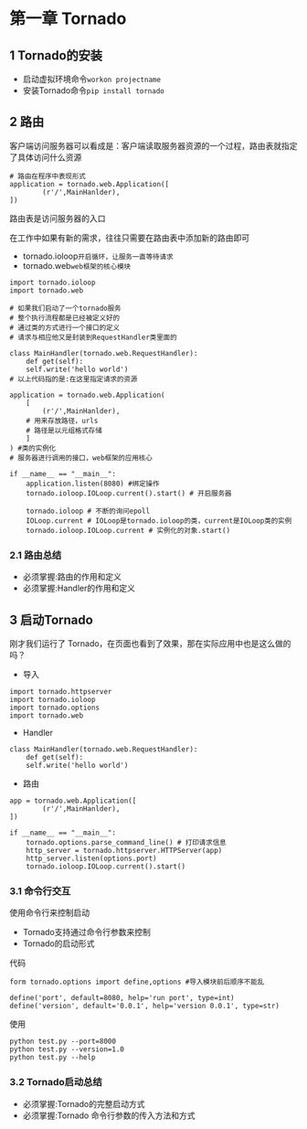# 第一章 Tornado


## 1 Tornado的安装
* 启动虚拟环境命令`workon projectname`
* 安装Tornado命令`pip install tornado`

## 2 路由
客户端访问服务器可以看成是：客户端读取服务器资源的一个过程，路由表就指定了具体访问什么资源
```
# 路由在程序中表现形式
application = tornado.web.Application([
        (r'/',MainHanlder),
])
```
路由表是访问服务器的入口

在工作中如果有新的需求，往往只需要在路由表中添加新的路由即可

* tornado.ioloop`开启循环，让服务一直等待请求`
* tornado.web`web框架的核心模块`
```
import tornado.ioloop
import tornado.web

# 如果我们启动了一个tornado服务
# 整个执行流程都是已经被定义好的
# 通过类的方式进行一个接口的定义
# 请求与相应他又是封装到RequestHandler类里面的

class MainHandler(tornado.web.RequestHandler):
    def get(self):
    self.write('hello world')
# 以上代码指的是:在这里指定请求的资源

application = tornado.web.Application(
    [
        (r'/',MainHanlder),
    # 用来存放路径，urls
    # 路径是以元组格式存储
    ]
) #类的实例化
# 服务器进行调用的接口，web框架的应用核心

if __name__ == "__main__":
    application.listen(8080) #绑定操作
    tornado.ioloop.IOLoop.current().start() # 开启服务器

    tornado.ioloop # 不断的询问epoll 
    IOLoop.current # IOLoop是tornado.ioloop的类，current是IOLoop类的实例
    tornado.ioloop.IOLoop.current # 实例化的对象.start()
```
### 2.1 路由总结
* 必须掌握:路由的作用和定义
* 必须掌握:Handler的作用和定义

## 3 启动Tornado
刚才我们运行了 Tornado，在页面也看到了效果，那在实际应用中也是这么做的吗？
* 导入
```
import tornado.httpserver
import tornado.ioloop
import tornado.options
import tornado.web
```
* Handler
```
class MainHandler(tornado.web.RequestHandler):
    def get(self):
    self.write('hello world')
```
* 路由
```
app = tornado.web.Application([
        (r'/',MainHanlder),
])

if __name__ == "__main__":
    tornado.options.parse_command_line() # 打印请求信息
    http_server = tornado.httpserver.HTTPServer(app)
    http_server.listen(options.port)
    tornado.ioloop.IOLoop.current().start() 
```
### 3.1 命令行交互
使用命令行来控制启动
* Tornado支持通过命令行参数来控制
* Tornado的启动形式

代码
```
form tornado.options import define,options #导入模块前后顺序不能乱

define('port', default=8080, help='run port', type=int) 
define('version', default='0.0.1', help='version 0.0.1', type=str)
```
使用
```
python test.py --port=8000
python test.py --version=1.0
python test.py --help
```
### 3.2 Tornado启动总结
* 必须掌握:Tornado的完整启动方式
* 必须掌握:Tornado 命令行参数的传入方法和方式
